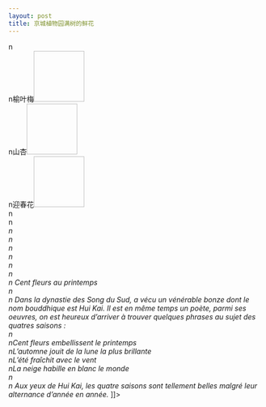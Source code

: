 ```yaml
---
layout: post
title: 京城植物园满树的鲜花
---
```


<p>n<br />n榆叶梅<a href="http://www.francaisblog.com../images/flower1.jpg" rel='external'><img height="100" width="100"></a><br />n山杏<a href="http://www.francaisblog.com../images/flower2.jpg" rel='external'><img height="100" width="100"></a> <br />n迎春花<a href="http://www.francaisblog.com../images/flower3.jpg" rel='external'><img height="100" width="100"></a><br />n<br />n<i><br />n<br />n<br />n<br />n<br />n<br />n                                                                                                                                                    <br />n  Cent fleurs au printemps <br />n<br />n    Dans la dynastie des Song du Sud, a vécu un vénérable bonze dont le nom bouddhique est Hui Kai. Il est en même temps un poète, parmi ses oeuvres, on est heureux d’arriver à trouver quelques phrases au sujet des quatres saisons :<br />n<br />nCent fleurs embellissent le printemps<br />nL&#8217;automne jouit de la lune la plus brillante <br />nL&#8217;été fraîchit avec le vent<br />nLa neige habille en blanc le monde <br />n<br />n    Aux yeux de Hui Kai, les quatre saisons sont tellement belles malgré leur alternance d&#8217;année en année.</i><b></b> ]]&gt;
</p>
